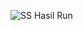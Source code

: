 ![SS Hasil Run](https://github.com/Marthenn/Misi-2-Programming--SEKURO-2022/blob/main/16521451_Bintang-Dwi-Marthen/hasil%20run.jpg)